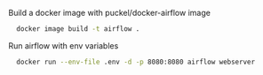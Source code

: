 Build a docker image with puckel/docker-airflow image

```bash
  docker image build -t airflow .
```

Run airflow with env variables

```bash
  docker run --env-file .env -d -p 8080:8080 airflow webserver
```


